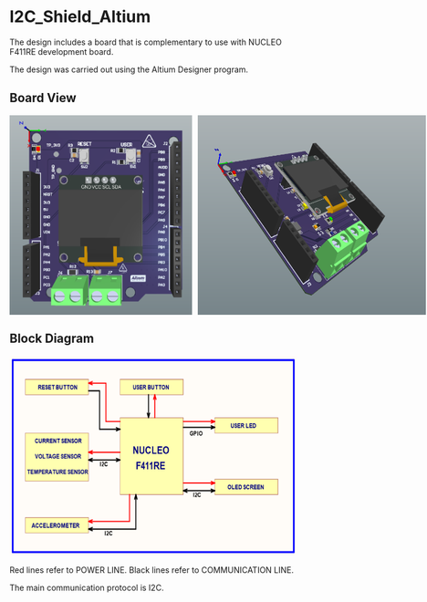 # I2C_Shield_Altium
 The design includes a board that is complementary to use with NUCLEO F411RE development board.

 The design was carried out using the Altium Designer program.

## Board View

<div style="display: flex; align-items: center;">
  <img style="margin-right: 10px;" width="320" height="350" src="https://raw.githubusercontent.com/kurtasli/I2C_Shield_Altium/refs/heads/main/Project%20Outputs%20for%20I2C_Shield/view1.png">
  <img width="400" height="350" src="https://raw.githubusercontent.com/kurtasli/I2C_Shield_Altium/refs/heads/main/Project%20Outputs%20for%20I2C_Shield/view2.png">
</div>


## Block Diagram

<p align="left">
  <img width="600" height="350" src="https://raw.githubusercontent.com/kurtasli/I2C_Shield_Altium/refs/heads/main/Project%20Outputs%20for%20I2C_Shield/block_diagram.png">
</p>

Red lines refer to POWER LINE.
Black lines refer to COMMUNICATION LINE.

The main communication protocol is I2C. 

